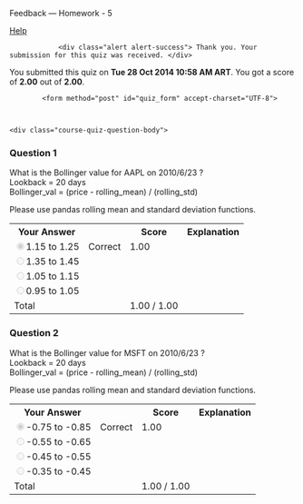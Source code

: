 Feedback — Homework - 5  </span>
  
  <a class="coursera-reporter-link" title="Click here if you're experiencing technical problems or found errors in the course materials." target="_blank" href="https://class.coursera.org/compinvesting1-004/help/quizzes?url=https%3A%2F%2Fclass.coursera.org%2Fcompinvesting1-004%2Fquiz%2Ffeedback%3Fsubmission_id%3D82158">
     Help
  </a>
</h2>


<a data-coursera-admin-helpwidget-link="" rel="help" href="https://class.coursera.org/mooc/help/quiz" title="Quiz documentation" style="display:none;">Learn more</a>




                <div class="alert alert-success"> Thank you. Your submission for this quiz was received. </div>
    


<p class="course-quiz-feedback"> You submitted this quiz on <strong>Tue 28 Oct 2014 10:58 AM ART</strong>. You got a score of <strong>2.00</strong> out of <strong>2.00</strong>. </p>


            <form method="post" id="quiz_form" accept-charset="UTF-8">
    
    
    
    <div class="course-quiz-question-body">
<h3 class="course-quiz-question-number">Question 1</h3>
<div dir="auto" class="course-quiz-question-text">What is the Bollinger value for AAPL on 2010/6/23 ? <br>
Lookback = 20 days <br>
Bollinger_val = (price - rolling_mean) / (rolling_std) <br>

Please use pandas rolling mean and standard deviation functions.</div>
<div dir="auto" class="course-quiz-options"></div>
<table class="table">
<tbody><tr>
<th>Your Answer</th>
<th></th>
<th>Score</th>
<th>Explanation</th>
</tr>
<tr data-randomizable-option="data-randomizable-option">
<td class="course-quiz-student-answer" dir="auto">
<input dir="auto" class="course-quiz-input" name="answer[70e1e35619eef6169aea810f2bf7f059][]" id="gensym_547217c978493" value="8abdc3a2e738cc09fd8e0e11287b8565" checked="" disabled="" type="radio">1.15 to 1.25</td>
<td><span class="course-quiz-answer-correct" title="Correct" alt="Correct"><span class="icon-ok" alt="Correct"><span class="accessible-text-for-reader">Correct</span></span></span></td>
<td>1.00</td>
<td></td>
</tr>
<tr data-randomizable-option="data-randomizable-option">
<td class="course-quiz-student-answer" dir="auto">
<input dir="auto" class="course-quiz-input" name="answer[70e1e35619eef6169aea810f2bf7f059][]" id="gensym_547217c97929e" value="016e76a97a768f35477db9c453903ab8" disabled="" type="radio">1.35 to 1.45</td>
<td></td>
<td></td>
<td></td>
</tr>
<tr data-randomizable-option="data-randomizable-option">
<td class="course-quiz-student-answer" dir="auto">
<input dir="auto" class="course-quiz-input" name="answer[70e1e35619eef6169aea810f2bf7f059][]" id="gensym_547217c979af7" value="e0622546b31a717ef10310e9acc07b1e" disabled="" type="radio">1.05 to 1.15</td>
<td></td>
<td></td>
<td></td>
</tr>
<tr data-randomizable-option="data-randomizable-option">
<td class="course-quiz-student-answer" dir="auto">
<input dir="auto" class="course-quiz-input" name="answer[70e1e35619eef6169aea810f2bf7f059][]" id="gensym_547217c97a3cd" value="f3fe939f080c05425c75ac47ad92c5aa" disabled="" type="radio">0.95 to 1.05</td>
<td></td>
<td></td>
<td></td>
</tr>
<tr>
<td>Total</td>
<td></td>
<td>1.00 / 1.00</td>
<td></td>
</tr>
</tbody></table>
</div><div class="course-quiz-question-body">
<h3 class="course-quiz-question-number">Question 2</h3>
<div dir="auto" class="course-quiz-question-text">What is the Bollinger value for MSFT on 2010/6/23 ? <br>
Lookback = 20 days <br>
Bollinger_val = (price - rolling_mean) / (rolling_std) <br>

Please use pandas rolling mean and standard deviation functions.</div>
<div dir="auto" class="course-quiz-options"></div>
<table class="table">
<tbody><tr>
<th>Your Answer</th>
<th></th>
<th>Score</th>
<th>Explanation</th>
</tr>
<tr data-randomizable-option="data-randomizable-option">
<td class="course-quiz-student-answer" dir="auto">
<input dir="auto" class="course-quiz-input" name="answer[a1cbb985c5eae93f499fe5e9fc002665][]" id="gensym_547217c97f874" value="6ba83320570ba3db89963d3e00aa5653" checked="" disabled="" type="radio">-0.75 to -0.85</td>
<td><span class="course-quiz-answer-correct" title="Correct" alt="Correct"><span class="icon-ok" alt="Correct"><span class="accessible-text-for-reader">Correct</span></span></span></td>
<td>1.00</td>
<td></td>
</tr>
<tr data-randomizable-option="data-randomizable-option">
<td class="course-quiz-student-answer" dir="auto">
<input dir="auto" class="course-quiz-input" name="answer[a1cbb985c5eae93f499fe5e9fc002665][]" id="gensym_547217c9808d2" value="f64f5ad408630bb65228d09ccaab8ee6" disabled="" type="radio">-0.55 to -0.65</td>
<td></td>
<td></td>
<td></td>
</tr>
<tr data-randomizable-option="data-randomizable-option">
<td class="course-quiz-student-answer" dir="auto">
<input dir="auto" class="course-quiz-input" name="answer[a1cbb985c5eae93f499fe5e9fc002665][]" id="gensym_547217c9811cf" value="f139210b0043a9d12ae1cc2dab25837a" disabled="" type="radio">-0.45 to -0.55</td>
<td></td>
<td></td>
<td></td>
</tr>
<tr data-randomizable-option="data-randomizable-option">
<td class="course-quiz-student-answer" dir="auto">
<input dir="auto" class="course-quiz-input" name="answer[a1cbb985c5eae93f499fe5e9fc002665][]" id="gensym_547217c981aaf" value="fe7fd82ad39404d937444e317daf8fba" disabled="" type="radio">-0.35 to -0.45</td>
<td></td>
<td></td>
<td></td>
</tr>
<tr>
<td>Total</td>
<td></td>
<td>1.00 / 1.00</td>
